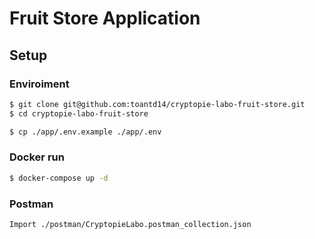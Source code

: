 # Fruit Store Application

## Setup

### Enviroiment
```sh
$ git clone git@github.com:toantd14/cryptopie-labo-fruit-store.git
$ cd cryptopie-labo-fruit-store

$ cp ./app/.env.example ./app/.env
```
### Docker run
```sh 
$ docker-compose up -d
```

### Postman
```sh
Import ./postman/CryptopieLabo.postman_collection.json
```